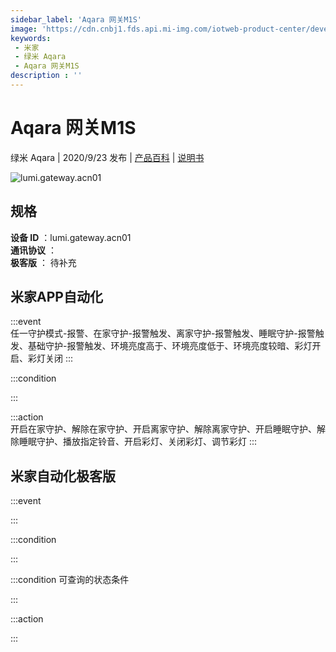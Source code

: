 ```yaml
---
sidebar_label: 'Aqara 网关M1S'
image: 'https://cdn.cnbj1.fds.api.mi-img.com/iotweb-product-center/developer_1577783355141wfDZhYmL.png?GalaxyAccessKeyId=AKVGLQWBOVIRQ3XLEW&amp;Expires=9223372036854775807&amp;Signature=Q9D5kJuUiNOhK4jPrfEmMfNJlxA='
keywords: 
 - 米家
 - 绿米 Aqara
 - Aqara 网关M1S
description : ''
---
```

# Aqara 网关M1S

绿米 Aqara | 2020/9/23 发布 | [产品百科](https://home.mi.com/webapp/content/baike/product/index.html?model=lumi.gateway.acn01/) | [说明书](https://home.mi.com/views/introduction.html?model=lumi.gateway.acn01&region=cn)

![lumi.gateway.acn01](https://cdn.cnbj1.fds.api.mi-img.com/iotweb-product-center/developer_1577783355141wfDZhYmL.png?GalaxyAccessKeyId=AKVGLQWBOVIRQ3XLEW&amp;Expires=9223372036854775807&amp;Signature=Q9D5kJuUiNOhK4jPrfEmMfNJlxA=)

## 规格  
> 
**设备 ID** ：lumi.gateway.acn01  
**通讯协议** ：  
**极客版**  ： 待补充 


## 米家APP自动化  

:::event  
任一守护模式-报警、在家守护-报警触发、离家守护-报警触发、睡眠守护-报警触发、基础守护-报警触发、环境亮度高于、环境亮度低于、环境亮度较暗、彩灯开启、彩灯关闭
:::

:::condition  

:::

:::action   
开启在家守护、解除在家守护、开启离家守护、解除离家守护、开启睡眠守护、解除睡眠守护、播放指定铃音、开启彩灯、关闭彩灯、调节彩灯
:::

## 米家自动化极客版  

:::event  

:::

:::condition  

:::

:::condition 可查询的状态条件  

:::

:::action  

:::

        
